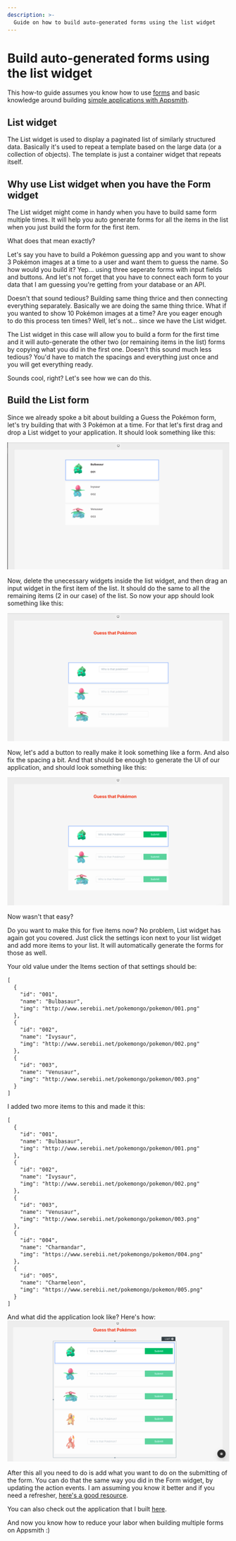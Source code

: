 ```yaml
---
description: >-
  Guide on how to build auto-generated forms using the list widget
---
```


# Build auto-generated forms using the list widget
This how-to guide assumes you know how to use [forms](https://docs.appsmith.com/widget-reference/form) and basic knowledge around building [simple applications with Appsmith](https://docs.appsmith.com/).

## List widget
The List widget is used to display a paginated list of similarly structured data. Basically it's used to repeat a template based on the large data (or a collection of objects). The template is just a container widget that repeats itself.

## Why use List widget when you have the Form widget
The List widget might come in handy when you have to build same form multiple times. It will help you auto generate forms for all the items in the list when you just build the form for the first item.

What does that mean exactly?

Let's say you have to build a Pokémon guessing app and you want to show 3 Pokémon images at a time to a user and want them to guess the name. So how would you build it? Yep... using three seperate forms with input fields and buttons. And let's not forget that you have to connect each form to your data that I am guessing you're getting from your database or an API.

Doesn't that sound tedious? Building same thing thrice and then connecting everything separately. Basically we are doing the same thing thrice. What if you wanted to show 10 Pokémon images at a time? Are you eager enough to do this process ten times? Well, let's not... since we have the List widget.

The List widget in this case will allow you to build a form for the first time and it will auto-generate the other two (or remaining items in the list) forms by copying what you did in the first one. Doesn't this sound much less tedious? You'd have to match the spacings and everything just once and you will get everything ready.

Sounds cool, right? Let's see how we can do this.

## Build the List form
Since we already spoke a bit about building a Guess the Pokémon form, let's try building that with 3 Pokémon at a time. For that let's first drag and drop a List widget to your application. It should look something like this:

![List widget](/.gitbook/assets/build-list-form-1.png)

Now, delete the unecessary widgets inside the list widget, and then drag an input widget in the first item of the list. It should do the same to all the remaining items (2 in our case) of the list. So now your app should look something like this:

![List widget with input field](/.gitbook/assets/build-list-form-2.png)

Now, let's add a button to really make it look something like a form. And also fix the spacing a bit. And that should be enough to generate the UI of our application, and should look something like this:

![List widget with input field and button](/.gitbook/assets/build-list-form-3.png)

Now wasn't that easy?

Do you want to make this for five items now? No problem, List widget has again got you covered. Just click the settings icon next to your list widget and add more items to your list. It will automatically generate the forms for those as well.

Your old value under the Items section of that settings should be:

```
[
  {
    "id": "001",
    "name": "Bulbasaur",
    "img": "http://www.serebii.net/pokemongo/pokemon/001.png"
  },
  {
    "id": "002",
    "name": "Ivysaur",
    "img": "http://www.serebii.net/pokemongo/pokemon/002.png"
  },
  {
    "id": "003",
    "name": "Venusaur",
    "img": "http://www.serebii.net/pokemongo/pokemon/003.png"
  }
]
```
I added two more items to this and made it this:

```
[
  {
    "id": "001",
    "name": "Bulbasaur",
    "img": "http://www.serebii.net/pokemongo/pokemon/001.png"
  },
  {
    "id": "002",
    "name": "Ivysaur",
    "img": "http://www.serebii.net/pokemongo/pokemon/002.png"
  },
  {
    "id": "003",
    "name": "Venusaur",
    "img": "http://www.serebii.net/pokemongo/pokemon/003.png"
  },
  {
    "id": "004",
    "name": "Charmandar",
    "img": "https://www.serebii.net/pokemongo/pokemon/004.png"
  },
  {
    "id": "005",
    "name": "Charmeleon",
    "img": "https://www.serebii.net/pokemongo/pokemon/005.png"
  }
]
```

And what did the application look like? Here's how:
![List widget with five items](/.gitbook/assets/build-list-form-4.png)

After this all you need to do is add what you want to do on the submitting of the form. You can do that the same way you did in the Form widget, by updating the action events. I am assuming you know it better and if you need a refresher, [here's a good resource](https://docs.appsmith.com/widget-reference/form).

You can also check out the application that I built [here](https://app.appsmith.com/applications/615a14b33a5bfe535012a5cf/pages/615a14b33a5bfe535012a5d1). 

And now you know how to reduce your labor when building multiple forms on Appsmith :)
